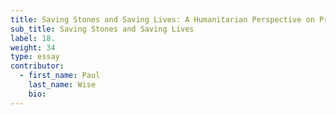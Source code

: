 ```yaml
---
title: Saving Stones and Saving Lives: A Humanitarian Perspective on Protecting Cultural Heritage in War
sub_title: Saving Stones and Saving Lives
label: 18.
weight: 34
type: essay
contributor:
  - first_name: Paul
    last_name: Wise
    bio:
---
```

